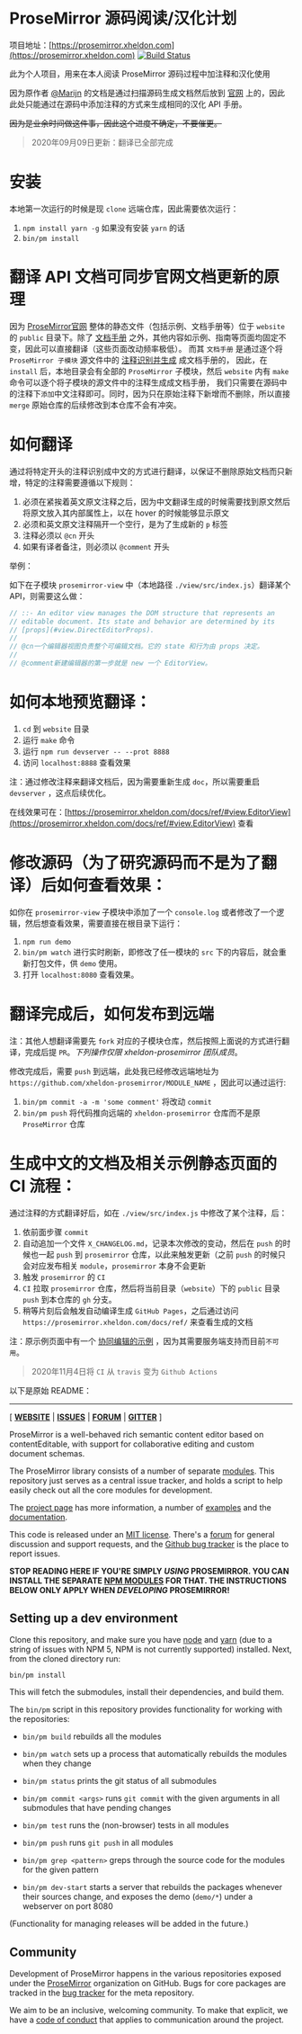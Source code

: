 # ProseMirror 源码阅读/汉化计划

项目地址：[https://prosemirror.xheldon.com](https://prosemirror.xheldon.com)  [![Build Status](https://github.com/xheldon-prosemirror/prosemirror/workflows/Page%20Generator/badge.svg)](https://github.com/xheldon-prosemirror/prosemirror/actions?query=workflow%3A%22Page+Generator%22)

此为个人项目，用来在本人阅读 ProseMirror 源码过程中加注释和汉化使用

因为原作者 [@Marijn](https://github.com/marijnh) 的文档是通过扫描源码生成文档然后放到 [官网](https://prosemirror.net/docs/ref/) 上的，因此此处只能通过在源码中添加注释的方式来生成相同的汉化 API 手册。

~~因为是业余时间做这件事，因此这个进度不确定，不要催更。~~
> 2020年09月09日更新：翻译已全部完成

# 安装

本地第一次运行的时候是现 `clone` 远端仓库，因此需要依次运行：

1. `npm install yarn -g` 如果没有安装 `yarn` 的话
2. `bin/pm install`

# 翻译 API 文档可同步官网文档更新的原理

因为 [ProseMirror官网](https://prosemirror.net) 整体的静态文件（包括示例、文档手册等）位于 `website` 的 `public` 目录下。除了 [文档手册](https://prosemirror.net/docs/ref/) 之外，其他内容如示例、指南等页面均固定不变，因此可以直接翻译（这些页面改动频率极低）。
而其 `文档手册` 是通过逐个将 `ProseMirror 子模块` 源文件中的 [注释识别并生成](https://github.com/marijnh/builddocs) 成文档手册的，
因此，在 `install` 后，本地目录会有全部的 `ProseMirror` 子模块，然后 `website` 内有 `make` 命令可以逐个将子模块的源文件中的注释生成成文档手册，
我们只需要在源码中的注释下`添加`中文注释即可。同时，因为只在原始注释下新增而不删除，所以直接 `merge` 原始仓库的后续修改到本仓库不会有冲突。

# 如何翻译

通过将特定开头的注释识别成中文的方式进行翻译，以保证不删除原始文档而只新增，特定的注释需要遵循以下规则：

1. 必须在紧挨着英文原文注释之后，因为中文翻译生成的时候需要找到原文然后将原文放入其内部属性上，以在 hover 的时候能够显示原文
2. 必须和英文原文注释隔开一个空行，是为了生成新的 `p` 标签
3. 注释必须以 `@cn` 开头
4. 如果有译者备注，则必须以 `@comment` 开头

举例：

如下在子模块 `prosemirror-view` 中（本地路径 `./view/src/index.js`）翻译某个 API，则需要这么做：

```js
// ::- An editor view manages the DOM structure that represents an
// editable document. Its state and behavior are determined by its
// [props](#view.DirectEditorProps).
//
// @cn一个编辑器视图负责整个可编辑文档。它的 state 和行为由 props 决定。
// 
// @comment新建编辑器的第一步就是 new 一个 EditorView。
```

# 如何本地预览翻译：

1. `cd` 到 `website` 目录
2. 运行 `make` 命令
3. 运行 `npm run devserver -- --prot 8888`
4. 访问 `localhost:8888` 查看效果

注：通过修改注释来翻译文档后，因为需要重新生成 `doc`，所以需要重启 `devserver` ，这点后续优化。

在线效果可在：[https://prosemirror.xheldon.com/docs/ref/#view.EditorView](https://prosemirror.xheldon.com/docs/ref/#view.EditorView) 查看

# 修改源码（为了研究源码而不是为了翻译）后如何查看效果：

如你在 `prosemirror-view` 子模块中添加了一个 `console.log` 或者修改了一个逻辑，然后想查看效果，需要直接在根目录下运行：

1. `npm run demo`
2. `bin/pm watch` 进行实时刷新，即修改了任一模块的 `src` 下的内容后，就会重新打包文件，供 `demo` 使用。
3. 打开 `localhost:8080` 查看效果。

# 翻译完成后，如何发布到远端

注：其他人想翻译需要先 `fork` 对应的子模块仓库，然后按照上面说的方式进行翻译，完成后提 `PR`。*下列操作仅限 xheldon-prosemirror 团队成员*。

修改完成后，需要 `push` 到远端，此处我已经修改远端地址为 `https://github.com/xheldon-prosemirror/MODULE_NAME` ，因此可以通过运行:
 
 1. `bin/pm commit -a -m 'some comment'` 将改动 `commit`
 2. `bin/pm push` 将代码推向远端的 `xheldon-prosemirror` 仓库而不是原 `ProseMirror` 仓库

# 生成中文的文档及相关示例静态页面的 CI 流程：

通过注释的方式翻译好后，如在 `./view/src/index.js` 中修改了某个注释，后：

1. 依前面步骤 `commit`
2. 自动追加一个文件 `X_CHANGELOG.md`，记录本次修改的变动，然后在 `push` 的时候也一起 `push` 到 `prosemirror` 仓库，以此来触发更新（之前 `push` 的时候只会对应发布相关 `module`，`prosemirror` 本身不会更新
3. 触发 `prosemirror` 的 `CI`
4. `CI` 拉取 `prosemirror` 仓库，然后将当前目录（`website`）下的 `public` 目录 `push` 到本仓库的 `gh` 分支。
5. 稍等片刻后会触发自动编译生成 `GitHub Pages`，之后通过访问 `https://prosemirror.xheldon.com/docs/ref/` 来查看生成的文档

注：原示例页面中有一个 [协同编辑的示例](https://prosemirror.xheldon.com/examples/collab/#edit-Example) ，因为其需要服务端支持而目前`不可用`。

> 2020年11月4日将 `CI` 从 `travis` 变为 `Github Actions`

以下是原始 README：
 
 ---
 
[ [**WEBSITE**](https://prosemirror.net) | [**ISSUES**](https://github.com/prosemirror/prosemirror/issues) | [**FORUM**](https://discuss.prosemirror.net) | [**GITTER**](https://gitter.im/ProseMirror/prosemirror) ]

ProseMirror is a well-behaved rich semantic content editor based on
contentEditable, with support for collaborative editing and custom
document schemas.

The ProseMirror library consists of a number of separate
[modules](https://github.com/prosemirror/). This repository just
serves as a central issue tracker, and holds a script to help easily
check out all the core modules for development.

The [project page](https://prosemirror.net) has more information, a
number of [examples](https://prosemirror.net/examples/) and the
[documentation](https://prosemirror.net/docs/).

This code is released under an
[MIT license](https://github.com/prosemirror/prosemirror/tree/master/LICENSE).
There's a [forum](http://discuss.prosemirror.net) for general
discussion and support requests, and the
[Github bug tracker](https://github.com/prosemirror/prosemirror/issues)
is the place to report issues.

**STOP READING HERE IF YOU'RE SIMPLY _USING_ PROSEMIRROR. YOU CAN
INSTALL THE SEPARATE [NPM
MODULES](https://www.npmjs.com/search?q=prosemirror-) FOR THAT. THE
INSTRUCTIONS BELOW ONLY APPLY WHEN _DEVELOPING_ PROSEMIRROR!**

## Setting up a dev environment

Clone this repository, and make sure you have
[node](https://nodejs.org/en/) and [yarn](https://yarnpkg.com/) (due
to a string of issues with NPM 5, NPM is not currently supported)
installed. Next, from the cloned directory run:

    bin/pm install

This will fetch the submodules, install their dependencies, and build
them.

The `bin/pm` script in this repository provides functionality for
working with the repositories:

 * `bin/pm build` rebuilds all the modules

 * `bin/pm watch` sets up a process that automatically rebuilds the
   modules when they change

 * `bin/pm status` prints the git status of all submodules

 * `bin/pm commit <args>` runs `git commit` with the given arguments
   in all submodules that have pending changes

 * `bin/pm test` runs the (non-browser) tests in all modules

 * `bin/pm push` runs `git push` in all modules

 * `bin/pm grep <pattern>` greps through the source code for the
   modules for the given pattern

 * `bin/pm dev-start` starts a server that rebuilds the packages
   whenever their sources change, and exposes the demo (`demo/*`)
   under a webserver on port 8080

(Functionality for managing releases will be added in the future.)

## Community

Development of ProseMirror happens in the various repositories exposed
under the [ProseMirror](https://github.com/ProseMirror) organization
on GitHub. Bugs for core packages are tracked in the [bug
tracker](https://github.com/prosemirror/prosemirror/issues) for the
meta repository.

We aim to be an inclusive, welcoming community. To make that explicit,
we have a [code of
conduct](http://contributor-covenant.org/version/1/1/0/) that applies
to communication around the project.
